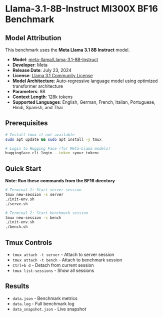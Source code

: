 # Llama-3.1-8B-Instruct MI300X BF16 Benchmark

## Model Attribution

This benchmark uses the **Meta Llama 3.1 8B Instruct** model.

- **Model**: [meta-llama/Llama-3.1-8B-Instruct](https://huggingface.co/meta-llama/Llama-3.1-8B-Instruct)
- **Developer**: Meta
- **Release Date**: July 23, 2024
- **License**: [Llama 3.1 Community License](https://github.com/meta-llama/llama-models/blob/main/models/llama3_1/LICENSE)
- **Model Architecture**: Auto-regressive language model using optimized transformer architecture
- **Parameters**: 8B
- **Context Length**: 128k tokens
- **Supported Languages**: English, German, French, Italian, Portuguese, Hindi, Spanish, and Thai

## Prerequisites

```bash
# Install tmux if not available
sudo apt update && sudo apt install -y tmux
```

```bash
# Login to Hugging Face (for Meta-Llama models)
huggingface-cli login --token <your_token>
```

## Quick Start

**Note: Run these commands from the BF16 directory**

```bash
# Terminal 1: Start server session
tmux new-session -s server
./init-env.sh
./serve.sh

# Terminal 2: Start benchmark session  
tmux new-session -s bench
./init-env.sh
./bench.sh
```

## Tmux Controls
- `tmux attach -t server` - Attach to server session
- `tmux attach -t bench` - Attach to benchmark session
- `Ctrl+b d` - Detach from current session
- `tmux list-sessions` - Show all sessions

## Results
- `data.json` - Benchmark metrics
- `data.log` - Full benchmark log
- `data_snapshot.json` - Live snapshot
